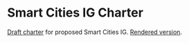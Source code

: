 # Smart Cities IG Charter
[Draft charter](smart-cities-ig-charter.html) for proposed Smart Cities IG.
[Rendered version](https://cdn.statically.io/gh/w3c/wot/a5027558/charters/smart-cities/smart-cities-ig-charter.html?env=dev).
